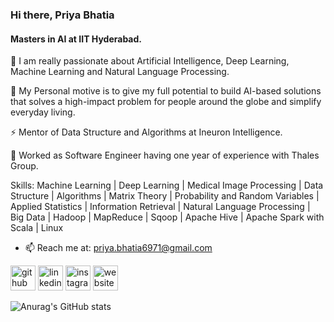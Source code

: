 ### Hi there, Priya Bhatia
#### Masters in AI at IIT Hyderabad.
🔭 I am really passionate about Artificial Intelligence, Deep Learning, Machine Learning and Natural Language Processing. 

💬 My Personal motive is to give my full potential to build AI-based solutions that solves a high-impact problem for people around the globe and simplify everyday living.

⚡ Mentor of Data Structure and Algorithms at Ineuron Intelligence.

👯 Worked as Software Engineer having one year of experience with Thales Group.

Skills: Machine Learning | Deep Learning | Medical Image Processing | Data Structure | Algorithms | Matrix Theory | Probability and Random Variables | Applied Statistics | Information Retrieval | Natural Language Processing | Big Data | Hadoop | MapReduce | Sqoop | Apache Hive | Apache Spark with Scala | Linux

- 📫 Reach me at: priya.bhatia6971@gmail.com 


[<img src='https://cdn.jsdelivr.net/npm/simple-icons@3.0.1/icons/github.svg' alt='github' height='40'>](https://github.com/priya6971)  [<img src='https://cdn.jsdelivr.net/npm/simple-icons@3.0.1/icons/linkedin.svg' alt='linkedin' height='40'>](https://www.linkedin.com/in/priya-bhatia-5057a0116/)  [<img src='https://cdn.jsdelivr.net/npm/simple-icons@3.0.1/icons/instagram.svg' alt='instagram' height='40'>](https://www.instagram.com/priyabhatia6971/)  [<img src='https://cdn.jsdelivr.net/npm/simple-icons@3.0.1/icons/icloud.svg' alt='website' height='40'>](https://www.priyajbhatia.com/)  

![Anurag's GitHub stats](https://github-readme-stats.vercel.app/api?username=priya6971&theme=dark&show_icons=true)
